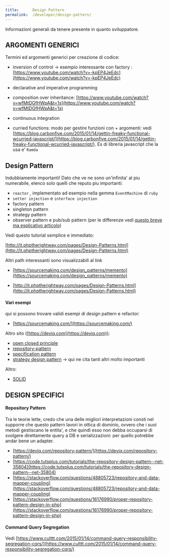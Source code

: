 ```yaml
---
title:      Design Pattern
permalink:  /developer/design-pattern/
---
```


Informazioni generali da tenere presente in quanto sviluppatore.


ARGOMENTI GENERICI
------------------

Termini ed argomenti generici per creazione di codice:

- inversion of control -> esempio interessante con factory : [https://www.youtube.com/watch?v=-kpEP4JeEdc](https://www.youtube.com/watch?v=-kpEP4JeEdc)

- declarative and imperative programming

- composition over inheritance: [https://www.youtube.com/watch?v=wfMtDGfHWpA&t=1s](https://www.youtube.com/watch?v=wfMtDGfHWpA&t=1s)

- continuous integration 

- curried functions: modo per gestire funzioni con + argomenti: vedi [https://blog.carbonfive.com/2015/01/14/gettin-freaky-functional-wcurried-javascript/](https://blog.carbonfive.com/2015/01/14/gettin-freaky-functional-wcurried-javascript/). Es di libreria javascript che la usa e' `Ramda`



Design Pattern
---------------

Indubbiamente importanti! Dato che ve ne sono un'infinita' al piu numerabile, elenco solo quelli che reputo piu importanti:

- `reactor` , implementato ad esempio nella gemma `EventMachine` di `ruby`
- `setter injection` e `interface injection`
- factory pattern
- singleton pattern
- strategy pattern
- observer pattern e pub/sub pattern (per le differenze vedi [questo breve ma esplicativo articolo](https://hackernoon.com/observer-vs-pub-sub-pattern-50d3b27f838c))

Vedi questo tutorial semplice e immediato:

[http://it.phptherightway.com/pages/Design-Patterns.html](http://it.phptherightway.com/pages/Design-Patterns.html)

Altri path interessanti sono visualizzabili al link

- [https://sourcemaking.com/design_patterns/memento](https://sourcemaking.com/design_patterns/memento)

- [http://it.phptherightway.com/pages/Design-Patterns.html](http://it.phptherightway.com/pages/Design-Patterns.html)


#### Vari esempi

qui si possono trovare validi esempi di design pattern e refactor:

- [https://sourcemaking.com/](https://sourcemaking.com/) 


Altro sito ([https://deviq.com](https://deviq.com)):

- [open closed principle](https://deviq.com/open-closed-principle/)
- [repository-pattern](https://deviq.com/repository-pattern/)
- [specification pattern](https://deviq.com/specification-pattern/)
- [strategy design pattern](https://deviq.com/strategy-design-pattern/) -> qui ne cita tanti altri molto importanti

Altro:

- [SOLID](https://scotch.io/bar-talk/s-o-l-i-d-the-first-five-principles-of-object-oriented-design)



DESIGN SPECIFICI
----------------

#### Repository Pattern

Tra le teorie lette, credo che una delle migliori interpretazioni consti nel supporre che questo pattern lavori in ottica di dominio,
ovvero che i suoi metodi gestiscano le entita', e che quindi esso non debba occuparsi di svolgere direttamente query a DB e serializzazioni:
per quello potrebbe andar bene un adapter.

- [https://deviq.com/repository-pattern/](https://deviq.com/repository-pattern/)
- [https://code.tutsplus.com/tutorials/the-repository-design-pattern--net-35804](https://code.tutsplus.com/tutorials/the-repository-design-pattern--net-35804)
- [https://stackoverflow.com/questions/48805723/repository-and-data-mapper-coupling](https://stackoverflow.com/questions/48805723/repository-and-data-mapper-coupling)
- [https://stackoverflow.com/questions/16176990/proper-repository-pattern-design-in-php](https://stackoverflow.com/questions/16176990/proper-repository-pattern-design-in-php)


#### Command Query Segregation


Vedi [https://www.culttt.com/2015/01/14/command-query-responsibility-segregation-cqrs/](https://www.culttt.com/2015/01/14/command-query-responsibility-segregation-cqrs/)